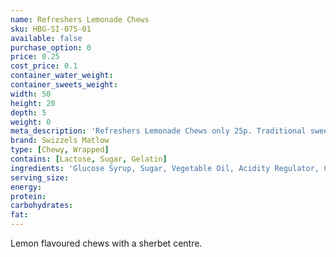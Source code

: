 ```yaml
---
name: Refreshers Lemonade Chews
sku: HBG-SI-075-01
available: false
purchase_option: 0
price: 0.25
cost_price: 0.1
container_water_weight: 
container_sweets_weight: 
width: 50
height: 20
depth: 5
weight: 0
meta_description: 'Refreshers Lemonade Chews only 25p. Traditional sweets and more at Humbugs Confectionery Store. Specialists in satisfying your sweet tooth!'
brand: Swizzels Matlow
type: [Chewy, Wrapped]
contains: [Lactose, Sugar, Gelatin]
ingredients: 'Glucose Syrup, Sugar, Vegetable Oil, Acidity Regulator, Citric Acid, Gelling Agent, Citric Acid, Modified Starch, Emulsifier, Glycerol Monostearate, Anti-Caking Agent, Magnesium Stearate, Flavourings, Colour: Lutein'
serving_size: 
energy: 
protein: 
carbohydrates: 
fat: 
---
```

Lemon flavoured chews with a sherbet centre.